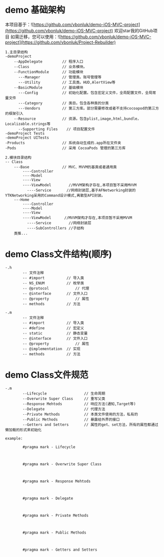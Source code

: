 # demo 基础架构

本项目基于：![https://github.com/vbonluk/demo-iOS-MVC-project](https://github.com/vbonluk/demo-iOS-MVC-project)
欢迎star我的GitHub项目
如需迁移，您可以使用：![https://github.com/vbonluk/demo-iOS-MVC-project](https://github.com/vbonluk/Project-Rebuilder)

	1.主目录结构
	-demoProject
	    --AppDelegate         // 程序入口
	    --Class               // 业务模块。
	    --FunctionModule      // 功能模块  
	      ---Manager          // 管理类。账号管理等
	      ---Utility          // 工具类。HUD,AlertView等
	    --BasicModule         // 基础模块
	      ---Config           // 初始化配置。包含宏定义文件，全局配置文件，全局常量文件  
	      ---Category         // 类目。包含各种类的分类
	      ---Vendors          // 第三方库。部分需要修改或者不支持cocoapod的第三方的框架引入
	    --Resource            // 资源。包含plist,image,html,bundle，Localizable.strings等
          --Supporting Files    // 项目配置文件
	-demoProject Tests
	-demoProject UITests
	-Products                 // 系统自动生成的.app所在文件夹
	-Pods                     // 采用 CocoaPods 管理的第三方库
	
	2.模块目录结构
	-- Class         
	    ---Base               // MVC、MVVM的基类或者通用类
	        ----Controller     
	        ----Model       
	        ----View 
	        ----ViewModel    	 //MVVM架构才存在,本项目暂不采用MVVM
              ----Service       //网络封装层,基于AFNetworking封装的YTKNetworking采用的Command设计模式,离散型API封装。
	    ---Home
	        ----Controller     
	        ----Model       
	        ----View 
	        ----ViewModel      //MVVM架构才存在,本项目暂不采用MVVM
              ----Service        //网络封装层
              ----SubControllers //子结构
		类推...
# demo Class文件结构(顺序)
	
	-.h
            -- 文件注释
            -- #import			// 导入类
            -- NS_ENUM			// 枚举类
            -- @protocol			// 代理
            -- @interface		// 文件入口
            -- @property			// 属性
            -- methods		    // 方法
	
	-.m
            -- 文件注释
            -- #import			// 导入类
            -- #define			// 宏定义
            -- static 			// 静态变量
            -- @interface		// 文件入口
            -- @property			// 属性
            -- @implementation	// 实现
            -- methods			// 方法	

# demo Class文件规范

	-.m
            --Lifecycle           		// 生命周期
            --Overwrite Super Class		// 重写父类
            --Response Mehtods			// 响应方法(通知,Target等)
            --Delegate        		   	// 代理方法
            --Private Methods        	// 本类文件使用的方法，私有的
            --Public Methods			// 暴露给外界的接口
            --Getters and Setters		// 属性的get、set方法，所有的属性都通过 懒加载的形式来初始化
    
    example:
        
            #pragma mark - Lifecycle
            
            
            
            #pragma mark - Overwrite Super Class
            
            
            
            #pragma mark - Response Mehtods
            
            
            
            #pragma mark - Delegate
            
            
            
            #pragma mark - Private Methods
            
            
            
            #pragma mark - Public Methods
            
            
            
            #pragma mark - Getters and Setters
            
            
            
